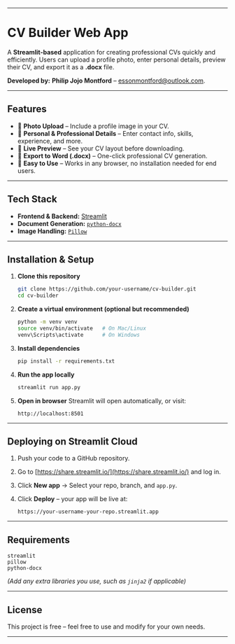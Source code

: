 
---

# **CV Builder Web App**

A **Streamlit-based** application for creating professional CVs quickly and efficiently.
Users can upload a profile photo, enter personal details, preview their CV, and export it as a **.docx** file.

**Developed by:** **Philip Jojo Montford** – essonmontford@outlook.com.

---

## **Features**

* 📸 **Photo Upload** – Include a profile image in your CV.
* 📝 **Personal & Professional Details** – Enter contact info, skills, experience, and more.
* 👀 **Live Preview** – See your CV layout before downloading.
* 📄 **Export to Word (.docx)** – One-click professional CV generation.
* 🎯 **Easy to Use** – Works in any browser, no installation needed for end users.

---

## **Tech Stack**

* **Frontend & Backend:** [Streamlit](https://streamlit.io/)
* **Document Generation:** [`python-docx`](https://python-docx.readthedocs.io/)
* **Image Handling:** [`Pillow`](https://python-pillow.org/)

---

## **Installation & Setup**

1. **Clone this repository**

   ```bash
   git clone https://github.com/your-username/cv-builder.git
   cd cv-builder
   ```

2. **Create a virtual environment (optional but recommended)**

   ```bash
   python -m venv venv
   source venv/bin/activate   # On Mac/Linux
   venv\Scripts\activate      # On Windows
   ```

3. **Install dependencies**

   ```bash
   pip install -r requirements.txt
   ```

4. **Run the app locally**

   ```bash
   streamlit run app.py
   ```

5. **Open in browser**
   Streamlit will open automatically, or visit:

   ```
   http://localhost:8501
   ```

---

## **Deploying on Streamlit Cloud**

1. Push your code to a GitHub repository.
2. Go to [https://share.streamlit.io/](https://share.streamlit.io/) and log in.
3. Click **New app** → Select your repo, branch, and `app.py`.
4. Click **Deploy** – your app will be live at:

   ```
   https://your-username-your-repo.streamlit.app
   ```

---

## **Requirements**

```
streamlit
pillow
python-docx
```

*(Add any extra libraries you use, such as `jinja2` if applicable)*

---

## **License**

This project is free – feel free to use and modify for your own needs.

---

